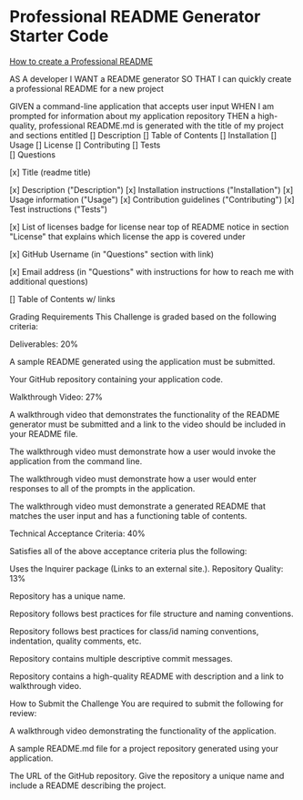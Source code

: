 # Professional README Generator Starter Code

[How to create a Professional README](./readme-guide.md)

AS A developer
I WANT a README generator
SO THAT I can quickly create a professional README for a new project

GIVEN a command-line application that accepts user input
WHEN I am prompted for information about my application repository
THEN a high-quality, professional README.md is generated with the title of my project and sections entitled 
[] Description 
[] Table of Contents 
[] Installation 
[] Usage 
[] License 
[] Contributing 
[] Tests  
[] Questions

[x] Title (readme title)

[x] Description ("Description")
[x] Installation instructions ("Installation")
[x] Usage information ("Usage")
[x] Contribution guidelines ("Contributing")
[x] Test instructions ("Tests")

[x] List of licenses
    badge for license near top of README
    notice in section "License" that explains which license the app is covered under

[x] GitHub Username (in "Questions" section with link)

[x] Email address (in "Questions" with instructions for how to reach me with additional questions)

[] Table of Contents w/ links



Grading Requirements
This Challenge is graded based on the following criteria:

Deliverables: 20%

A sample README generated using the application must be submitted.

Your GitHub repository containing your application code.

Walkthrough Video: 27%

A walkthrough video that demonstrates the functionality of the README generator must be submitted and a link to the video should be included in your README file.

The walkthrough video must demonstrate how a user would invoke the application from the command line.

The walkthrough video must demonstrate how a user would enter responses to all of the prompts in the application.

The walkthrough video must demonstrate a generated README that matches the user input and has a functioning table of contents.

Technical Acceptance Criteria: 40%

Satisfies all of the above acceptance criteria plus the following:

Uses the Inquirer package (Links to an external site.).
Repository Quality: 13%

Repository has a unique name.

Repository follows best practices for file structure and naming conventions.

Repository follows best practices for class/id naming conventions, indentation, quality comments, etc.

Repository contains multiple descriptive commit messages.

Repository contains a high-quality README with description and a link to walkthrough video.

How to Submit the Challenge
You are required to submit the following for review:

A walkthrough video demonstrating the functionality of the application.

A sample README.md file for a project repository generated using your application.

The URL of the GitHub repository. Give the repository a unique name and include a README describing the project.


